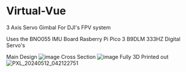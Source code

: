 # Virtual-Vue
3 Axis Servo Gimbal For DJI's FPV system

Uses the BNO055 IMU Board 
Rasberry Pi Pico
3 B9DLM 333HZ Digital Servo's

Main Design
![image](https://github.com/ThatguyCplus/Virtual-Vue/assets/114609794/26f1fcd0-e0b0-4301-9aa6-20153e7a6958)
Cross Section
![image](https://github.com/ThatguyCplus/Virtual-Vue/assets/114609794/ce926e6c-47c1-4ac0-b3c6-770f736e8271)
Fully 3D Printed out
![PXL_20240512_042122751](https://github.com/ThatguyCplus/Virtual-Vue/assets/114609794/47fd545e-376b-48e8-8a89-f06dfba13231)
